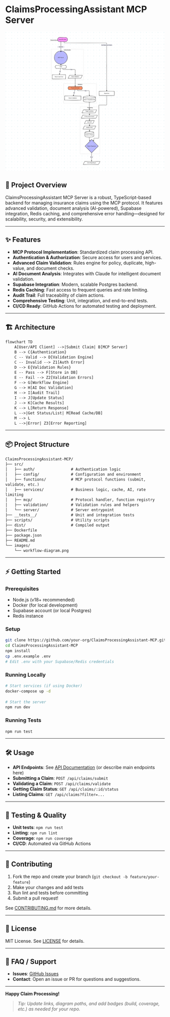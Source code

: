 # ClaimsProcessingAssistant MCP Server

![Project Workflow Diagram](images/workflow-diagram.png)

## 🚀 Project Overview

ClaimsProcessingAssistant MCP Server is a robust, TypeScript-based backend for managing insurance claims using the MCP protocol. It features advanced validation, document analysis (AI-powered), Supabase integration, Redis caching, and comprehensive error handling—designed for scalability, security, and extensibility.

---

## ✨ Features

- **MCP Protocol Implementation**: Standardized claim processing API.
- **Authentication & Authorization**: Secure access for users and services.
- **Advanced Claim Validation**: Rules engine for policy, duplicate, high-value, and document checks.
- **AI Document Analysis**: Integrates with Claude for intelligent document validation.
- **Supabase Integration**: Modern, scalable Postgres backend.
- **Redis Caching**: Fast access to frequent queries and rate limiting.
- **Audit Trail**: Full traceability of claim actions.
- **Comprehensive Testing**: Unit, integration, and end-to-end tests.
- **CI/CD Ready**: GitHub Actions for automated testing and deployment.

---

## 🏗️ Architecture

```mermaid
flowchart TD
    A[User/API Client] -->|Submit Claim| B[MCP Server]
    B --> C{Authentication}
    C -- Valid --> D[Validation Engine]
    C -- Invalid --> Z1[Auth Error]
    D --> E{Validation Rules}
    E -- Pass --> F[Store in DB]
    E -- Fail --> Z2[Validation Errors]
    F --> G[Workflow Engine]
    G --> H[AI Doc Validation]
    H --> I[Audit Trail]
    I --> J[Update Status]
    J --> K[Cache Results]
    K --> L[Return Response]
    L -->|Get Status/List| M[Read Cache/DB]
    M --> L
    L -->|Error| Z3[Error Reporting]
```

---

## 📦 Project Structure

```
ClaimsProcessingAssistant-MCP/
├── src/
│   ├── auth/                # Authentication logic
│   ├── config/              # Configuration and environment
│   ├── functions/           # MCP protocol functions (submit, validate, etc.)
│   ├── services/            # Business logic, cache, AI, rate limiting
│   ├── mcp/                 # Protocol handler, function registry
│   ├── validation/          # Validation rules and helpers
│   └── server/              # Server entrypoint
├── __tests__/               # Unit and integration tests
├── scripts/                 # Utility scripts
├── dist/                    # Compiled output
├── Dockerfile
├── package.json
├── README.md
└── images/
    └── workflow-diagram.png
```

---

## ⚡ Getting Started

### Prerequisites

- Node.js (v18+ recommended)
- Docker (for local development)
- Supabase account (or local Postgres)
- Redis instance

### Setup

```bash
git clone https://github.com/your-org/ClaimsProcessingAssistant-MCP.git
cd ClaimsProcessingAssistant-MCP
npm install
cp .env.example .env
# Edit .env with your Supabase/Redis credentials
```

### Running Locally

```bash
# Start services (if using Docker)
docker-compose up -d

# Start the server
npm run dev
```

### Running Tests

```bash
npm run test
```

---

## 🛠️ Usage

- **API Endpoints**: See [API Documentation](./docs/API.md) (or describe main endpoints here)
- **Submitting a Claim**: `POST /api/claims/submit`
- **Validating a Claim**: `POST /api/claims/validate`
- **Getting Claim Status**: `GET /api/claims/:id/status`
- **Listing Claims**: `GET /api/claims?filter=...`

---

## 🧪 Testing & Quality

- **Unit tests**: `npm run test`
- **Linting**: `npm run lint`
- **Coverage**: `npm run coverage`
- **CI/CD**: Automated via GitHub Actions

---

## 🤝 Contributing

1. Fork the repo and create your branch (`git checkout -b feature/your-feature`)
2. Make your changes and add tests
3. Run lint and tests before committing
4. Submit a pull request!

See [CONTRIBUTING.md](./CONTRIBUTING.md) for more details.

---

## 📝 License

MIT License. See [LICENSE](./LICENSE) for details.

---

## 🙋 FAQ / Support

- **Issues**: [GitHub Issues](https://github.com/your-org/ClaimsProcessingAssistant-MCP/issues)
- **Contact**: Open an issue or PR for questions and suggestions.

---

**Happy Claim Processing!**

> _Tip: Update links, diagram paths, and add badges (build, coverage, etc.) as needed for your repo._
